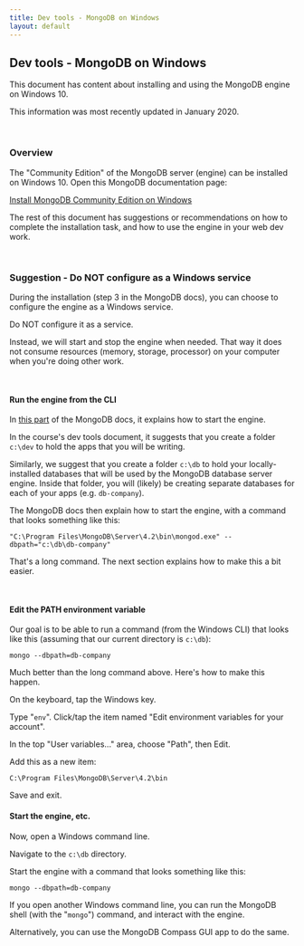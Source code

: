 ```yaml
---
title: Dev tools - MongoDB on Windows
layout: default
---
```


## Dev tools - MongoDB on Windows

This document has content about installing and using the MongoDB engine on Windows 10. 

This information was most recently updated in January 2020.

<br>

### Overview

The "Community Edition" of the MongoDB server (engine) can be installed on Windows 10. Open this MongoDB documentation page:

[Install MongoDB Community Edition on Windows](https://docs.mongodb.com/manual/tutorial/install-mongodb-on-windows/)

The rest of this document has suggestions or recommendations on how to complete the installation task, and how to use the engine in your web dev work. 

<br>

### Suggestion - Do NOT configure as a Windows service

During the installation (step 3 in the MongoDB docs), you can choose to configure the engine as a Windows service. 

Do NOT configure it as a service.

Instead, we will start and stop the engine when needed. That way it does not consume resources (memory, storage, processor) on your computer when you're doing other work. 

<br>

#### Run the engine from the CLI

In [this part](https://docs.mongodb.com/manual/tutorial/install-mongodb-on-windows/#run-mdb-edition-from-the-command-interpreter) of the MongoDB docs, it explains how to start the engine. 

In the course's dev tools document, it suggests that you create a folder `c:\dev` to hold the apps that you will be writing. 

Similarly, we suggest that you create a folder `c:\db` to hold your locally-installed databases that will be used by the MongoDB database server engine. Inside that folder, you will (likely) be creating separate databases for each of your apps (e.g. `db-company`). 

The MongoDB docs then explain how to start the engine, with a command that looks something like this:

```
"C:\Program Files\MongoDB\Server\4.2\bin\mongod.exe" --dbpath="c:\db\db-company"
```

That's a long command. The next section explains how to make this a bit easier. 

<br>

#### Edit the PATH environment variable 

Our goal is to be able to run a command (from the Windows CLI) that looks like this (assuming that our current directory is `c:\db`):

```
mongo --dbpath=db-company
```

Much better than the long command above. Here's how to make this happen. 

On the keyboard, tap the Windows key.  

Type "`env`". Click/tap the item named "Edit environment variables for your account". 

In the top "User variables..." area, choose "Path", then Edit. 

Add this as a new item:  
```
C:\Program Files\MongoDB\Server\4.2\bin
```

Save and exit. 

#### Start the engine, etc. 

Now, open a Windows command line. 

Navigate to the `c:\db` directory. 

Start the engine with a command that looks something like this:

```
mongo --dbpath=db-company
```

If you open another Windows command line, you can run the MongoDB shell (with the "`mongo`") command, and interact with the engine. 

Alternatively, you can use the MongoDB Compass GUI app to do the same.

<br>
